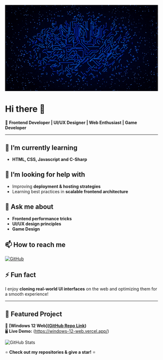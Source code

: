 <div align="center">
  <img src="https://raw.githubusercontent.com/immobilesmile70/immobilesmile70/main/Looping%20Circuits.gif" width="600">
</div>

# Hi there 👋  

🚀 **Frontend Developer | UI/UX Designer | Web Enthusiast | Game Developer**    

---

## 🌱 I’m currently learning  
- **HTML, CSS, Javascript and C-Sharp**     

## 🤔 I’m looking for help with  
- Improving **deployment & hosting strategies**  
- Learning best practices in **scalable frontend architecture**  

## 💬 Ask me about  
- **Frontend performance tricks**  
- **UI/UX design principles**  
- **Game Design** 

## 📫 How to reach me 
[![GitHub](https://img.shields.io/badge/GitHub-000?style=for-the-badge&logo=github)](https://github.com/immobilesmile70) 

## ⚡ Fun fact  
I enjoy **cloning real-world UI interfaces** on the web and optimizing them for a smooth experience!  

---

## 📌 Featured Project  
🚀 **[Windows 12 Web]([GitHub Repo Link](https://github.com/immobilesmile70/Windows-12-web))**  
🖥️ **Live Demo:** (https://windows-12-web.vercel.app/)  

![GitHub Stats](https://github-readme-stats.vercel.app/api?username=immobilesmile70&show_icons=true&theme=radical)  

⭐ **Check out my repositories & give a star!** ⭐  

